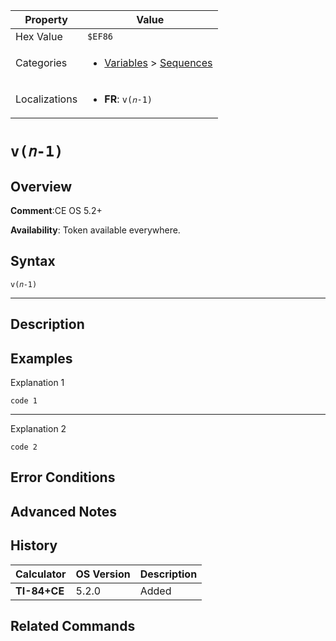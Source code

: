 | Property      | Value |
|---------------|-------|
| Hex Value     | `$EF86`|
| Categories    | <ul><li>[Variables](<../categories/Variables.md>) > [Sequences](<../categories/Variables.md#Sequences>)</li></ul> |
| Localizations | <ul><li><b>FR</b>: `v(𝑛-1)`</li></ul> |

# `v(𝑛-1)`

## Overview


<b>Comment</b>:CE OS 5.2+

<b>Availability</b>: Token available everywhere.

## Syntax
`v(𝑛-1)`

<hr>

## Description


## Examples

Explanation 1
```ti-basic
code 1
```
---
Explanation 2
```ti-basic
code 2
```

## Error Conditions


## Advanced Notes


## History
| Calculator | OS Version | Description |
|------------|------------|-------------|
| <b>TI-84+CE</b> | 5.2.0 | Added |

## Related Commands

